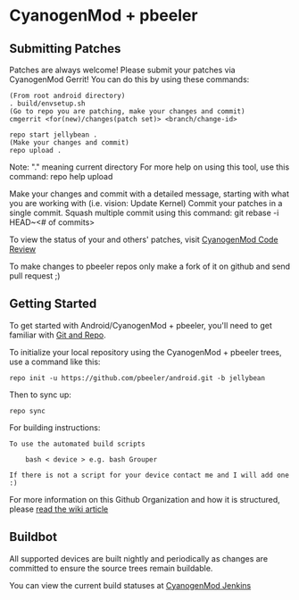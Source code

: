 CyanogenMod + pbeeler
===========

Submitting Patches
------------------
Patches are always welcome!  Please submit your patches via CyanogenMod Gerrit!
You can do this by using these commands:

    (From root android directory)
    . build/envsetup.sh
    (Go to repo you are patching, make your changes and commit)
    cmgerrit <for(new)/changes(patch set)> <branch/change-id> 

    repo start jellybean .
    (Make your changes and commit)
    repo upload .
Note: "." meaning current directory
For more help on using this tool, use this command: repo help upload

Make your changes and commit with a detailed message, starting with what you are working with (i.e. vision: Update Kernel)
Commit your patches in a single commit. Squash multiple commit using this command: git rebase -i HEAD~<# of commits>

To view the status of your and others' patches, visit [CyanogenMod Code Review](http://review.cyanogenmod.com/)

To make changes to pbeeler repos only make a fork of it on github and send pull request ;)


Getting Started
---------------

To get started with Android/CyanogenMod + pbeeler, you'll need to get
familiar with [Git and Repo](http://source.android.com/download/using-repo).

To initialize your local repository using the CyanogenMod + pbeeler trees, use a command like this:

    repo init -u https://github.com/pbeeler/android.git -b jellybean

Then to sync up:

    repo sync

For building instructions:

    To use the automated build scripts

        bash < device > e.g. bash Grouper

    If there is not a script for your device contact me and I will add one :)

For more information on this Github Organization and how it is structured, 
please [read the wiki article](http://wiki.cyanogenmod.com/index.php/Github_Organization)

Buildbot
--------

All supported devices are built nightly and periodically as changes are committed to ensure the source trees remain buildable.

You can view the current build statuses at [CyanogenMod Jenkins](http://jenkins.cyanogenmod.com/)

